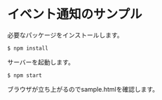 # イベント通知のサンプル

必要なパッケージをインストールします。
```
$ npm install
```

サーバーを起動します。
```
$ npm start
```

ブラウザが立ち上がるのでsample.htmlを確認します。
